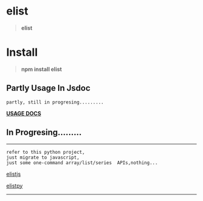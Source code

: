 # elist
>__elist__

# Install

>__npm install elist__


## Partly Usage In Jsdoc

    partly, still in progresing.........

**[USAGE DOCS](https://ihgazni2.github.io/elistjs/global.html#mapf)**


## In Progresing.........
-------------------------------------------------------
  
    refer to this python project,
    just migrate to javascript,
    just some one-command array/list/series  APIs,nothing...

[elistjs](https://github.com/ihgazni2/elistjs)

[elistpy](https://github.com/ihgazni2/elist)

----------------------------------------------




